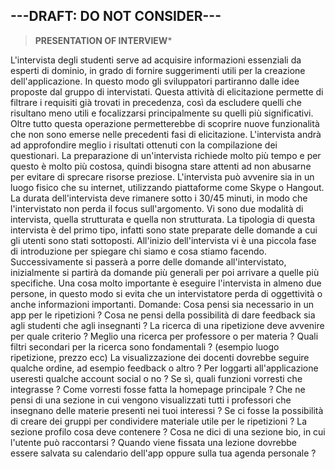 ## **---DRAFT: DO NOT CONSIDER---**

> **PRESENTATION OF INTERVIEW***

L'intervista degli studenti serve ad acquisire informazioni essenziali da esperti di dominio, in grado
di fornire suggerimenti utili per la creazione dell'applicazione.
In questo modo gli sviluppatori partiranno dalle idee proposte dal gruppo di intervistati.
Questa attività di elicitazione permette di filtrare i requisiti già trovati in precedenza, così da escludere
quelli che risultano meno utili e focalizzarsi principalmente su quelli più significativi.
Oltre tutto questa operazione permetterebbe di scoprire nuove funzionalità che non sono emerse nelle
precedenti fasi di elicitazione.
L'intervista andrà ad approfondire meglio i risultati ottenuti con la compilazione dei questionari.
La preparazione di un'intervista richiede molto più tempo e per questo è molto più costosa, quindi
bisogna stare attenti ad non abusarne per evitare di sprecare risorse preziose.
L'intervista può avvenire sia in un luogo fisico che su internet, utilizzando piattaforme come Skype o Hangout.
La durata dell'intervista deve rimanere sotto i 30/45 minuti, in modo che l'intervistato non perda il focus
sull'argomento.
Vi sono due modalità di intervista, quella strutturata e quella non strutturata.
La tipologia di questa intervista è del primo tipo, infatti sono state preparate
delle domande a cui gli utenti sono stati sottoposti.
All'inizio dell'intervista vi è una piccola fase di introduzione per spiegare chi siamo e cosa stiamo facendo.
Successivamente si passerà a porre delle domande all'intervistato, inizialmente si partirà da domande
più generali per poi arrivare a quelle più specifiche.
Una cosa molto importante è eseguire l'intervista in almeno due persone, in questo modo si evita che un
intervistatore perda di oggettività o anche informazioni importanti.
Domande:
Cosa pensi sia necessario in un app per le ripetizioni ?
Cosa ne pensi della possibilità di dare feedback sia agli studenti che agli insegnanti ?
La ricerca di una ripetizione deve avvenire per quale criterio ? Meglio una ricerca per professore
o per materia ?
Quali filtri secondari per la ricerca sono fondamentali ? (esempio luogo ripetizione, prezzo ecc)
La visualizzazione dei docenti dovrebbe seguire qualche ordine, ad esempio feedback o altro ?
Per loggarti all'applicazione useresti qualche account social o no ? Se sì, quali funzioni vorresti
che integrasse ?
Come vorresti fosse fatta la homepage principale ?
Che ne pensi di una sezione in cui vengono visualizzati tutti i professori che
insegnano delle materie presenti nei tuoi interessi ?
Se ci fosse la possibilità di creare dei gruppi per condividere materiale utile
per le ripetizioni ?
La sezione profilo cosa deve contenere ?
Cosa ne dici di una sezione bio, in cui l'utente può raccontarsi ?
Quando viene fissata una lezione dovrebbe essere salvata su calendario dell'app oppure sulla tua agenda
personale ?